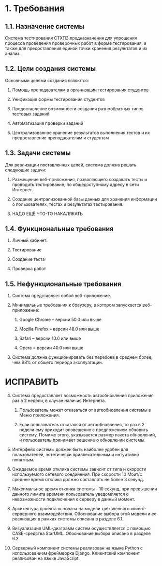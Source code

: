 # 1. Требования


## 1.1. Назначение системы

Система тестирования СТХПЗ предназначения для упрощения процесса
проведения проверочных работ в форме тестирования, а также для
предоставления единой точки хранения результатов и их анализ.

## 1.2. Цели создания системы


Основными целями создания являются:

1.  Помощь преподавателям в организации тестирования студентов

2.  Унификация формы тестирования студентов

3.  Предоставление возможности создания разнообразных типов тестовых
    заданий

4.  Автоматизация проверки заданий

5.  Централизованное хранение результатов выполнения тестов и их
    предоставление преподавателям и студентам

## 1.3. Задачи системы

Для реализации поставленных целей, система должна решать следующие
задачи:

1.  Размещение веб-приложения, позволяющего создавать тесты и проводить
    тестирование, по общедоступному адресу в сети Интернет.

2.  Создание централизованной базы данных для хранения информации о
    пользователях, тестах и результатах тестирования.

3.  НАДО ЕЩЁ ЧТО-ТО НАКАЛЯКАТЬ

## 1.4. Функциональные требования

1.  Личный кабинет:

2.  Тестирование

3.  Создание теста

4.  Проверка работ

## 1.5. Нефункциональные требования

1.  Система представляет собой веб-приложение.

2.  Минимальные требования к браузеру, в котором запускается
    веб-приложение:

    1.  Google Chrome – версии 50.0 или выше

    2.  Mozilla Firefox – версии 48.0 или выше

    3.  Safari – версии 10.0 или выше

    4.  Opera = версии 40.0 или выше

3.  Система должна функционировать без перебоев в среднем более, чем 98%
    от общего периода эксплуатации.

# ИСПРАВИТЬ
4.  Система предоставляет возможность автообновления приложения раз в 2
    недели, в случае наличия Интернета.

    1.  Пользователь может отказаться от автообновления системы в Меню
        приложения.

    2.  Если пользователь отказался от автообновления, то раз в 2 недели
        ему приходит оповещение с предложением обновить систему. Помимо
        этого, указывается размер пакета обновлений, и пользователь
        принимает решение о обновлении системы.

5.  Интерфейс системы должен быть наиболее удобен для пользователей,
    эстетически привлекательным и интуитивно понятным.

6.  Ожидаемое время отклика системы зависит от типа и скорости
    используемого сетевого соединения. При скорости 10 Мбит/с среднее
    время отклика должно составлять не более 3 секунд.

7.  Максимальное время отклика системы - 10 секунд, при превышении
    данного лимита времени пользователь уведомляется о невозможности
    подключения к серверу в данный момент.

8.  Архитектура проекта основана на модели трёхзвенного
    клиент-серверного взаимодействия. Обоснование выбора этой модели и
    ее реализация в рамках системы описана в разделе 6.1.

9.  Визуализация UML-диаграмм систем осуществляется с помощью
    CASE-средства StarUML. Обоснование выбора описано в разделе 6.2.

10. Серверный компонент системы реализован на языке Python с
    использованием фреймворка Django. Клиентский компонент реализован на
    языке JavaScript.